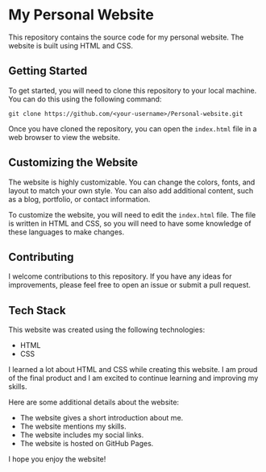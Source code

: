 # My Personal Website

This repository contains the source code for my personal website. The website is built using HTML and CSS.

## Getting Started

To get started, you will need to clone this repository to your local machine. You can do this using the following command:


```
git clone https://github.com/<your-username>/Personal-website.git
```


Once you have cloned the repository, you can open the `index.html` file in a web browser to view the website.

## Customizing the Website

The website is highly customizable. You can change the colors, fonts, and layout to match your own style. You can also add additional content, such as a blog, portfolio, or contact information.

To customize the website, you will need to edit the `index.html` file. The file is written in HTML and CSS, so you will need to have some knowledge of these languages to make changes.

## Contributing

I welcome contributions to this repository. If you have any ideas for improvements, please feel free to open an issue or submit a pull request.

## Tech Stack

This website was created using the following technologies:

* HTML
* CSS

I learned a lot about HTML and CSS while creating this website. I am proud of the final product and I am excited to continue learning and improving my skills.

Here are some additional details about the website:

* The website gives a short introduction about me.
* The website mentions my skills.
* The website includes my social links.
* The website is hosted on GitHub Pages.

I hope you enjoy the website!
